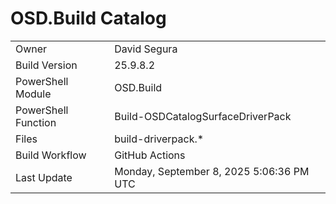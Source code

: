 ﻿# OSD.Build Catalog

| | |
|-|-|
| Owner | David Segura |
| Build Version | 25.9.8.2 |
| PowerShell Module | OSD.Build |
| PowerShell Function | Build-OSDCatalogSurfaceDriverPack |
| Files | build-driverpack.* |
| Build Workflow | GitHub Actions |
| Last Update | Monday, September 8, 2025 5:06:36 PM UTC |
